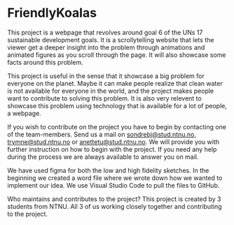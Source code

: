 # FriendlyKoalas

This project is a webpage that revolves around goal 6 of the UNs 17 sustainable development goals. It is a scrollytelling website that lets the viewer get a deeper insight into the problem through animations and animated figures as you scroll through the page. It will also showcase some facts around this problem. 

This project is useful in the sense that it showcase a big problem for everyone on the planet. Maybe it can make people realize that clean water is not available for everyone in the world, and the project makes people want to contribute to solving this problem. It is also very relevent to showcase this problem using technology that is available for a lot of people, a webpage.  

    
If you wish to contribute on the project you have to begin by contacting one of the team-members. Send us a mail on sondrebj@stud.ntnu.no, trymne@stud.ntnu.no or anettetu@stud.ntnu.no. We will provide you with further instruction on how to begin with the project. If you need any help during the process we are always available to answer you on mail. 


We have used figma for both the low and high fidelity sketches. In the beginning we created a word file where we wrote down how we wanted to implement our idea. We use Visual Studio Code to pull the files to GitHub.

Who maintains and contributes to the project?
This project is created by 3 students from NTNU. All 3 of us working closely together and contributing to the project.
